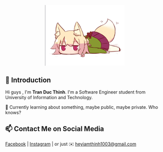 <p align="center">
  <a href="https://github.com/OctGuy">
    <img src="meow.png" alt="Banner" width="50%">
  </a>
</p>

## 👋 Introduction

Hi guys , I'm **Tran Duc Thinh**. I'm a Software Engineer student from University of Information and Technology. 

🧘 Currently learning about something, maybe public, maybe private. Who knows? 

## 📫 Contact Me on Social Media

[Facebook][-1] | [Instagram][0] | or just ✉️ heyiamthinh1003@gmail.com

[-1]: https://www.facebook.com/octguy31/
[0]: https://www.instagram.com/tdt.0310/
